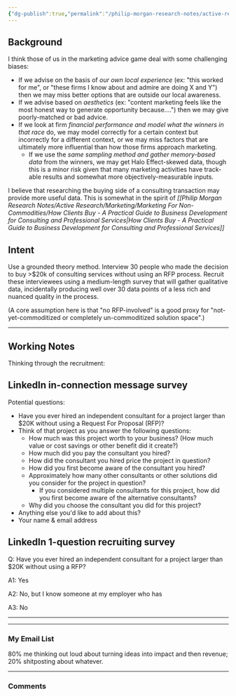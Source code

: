 ```yaml
---
{"dg-publish":true,"permalink":"/philip-morgan-research-notes/active-research/rfp-less-indie-consulting-dynamics/"}
---
```


## Background

I think those of us in the marketing advice game deal with some challenging biases:

- If we advise on the basis of *our own local experience* (ex: "this worked for me", or "these firms I know about and admire are doing X and Y") then we may miss better options that are outside our local awareness.
- If we advise based on *aesthetics* (ex: "content marketing feels like the most honest way to generate opportunity because....") then we may give poorly-matched or bad advice.
- If we look at firm *financial performance and model what the winners in that race* do, we may model correctly for a certain context but incorrectly for a different context, or we may miss factors that are ultimately more influential than how those firms approach marketing.
	- If we use the *same sampling method and gather memory-based data* from the winners, we may get Halo Effect-skewed data, though this is a minor risk given that many marketing activities have track-able results and somewhat more objectively-measurable inputs.

I believe that researching the buying side of a consulting transaction may provide more useful data. This is somewhat in the spirit of *[[Philip Morgan Research Notes/Active Research/Marketing/Marketing For Non-Commodities/How Clients Buy - A Practical Guide to Business Development for Consulting and Professional Services|How Clients Buy - A Practical Guide to Business Development for Consulting and Professional Services]]*

## Intent

Use a grounded theory method. Interview 30 people who made the decision to buy >$20k of consulting services without using an RFP process. Recruit these interviewees using a medium-length survey that will gather qualitative data, incidentally producing well over 30 data points of a less rich and nuanced quality in the process.

(A core assumption here is that "no RFP-involved" is a good proxy for "not-yet-commoditized or completely un-commoditized solution space".)

---

## Working Notes

Thinking through the recruitment:

 
<div class="transclusion">

## LinkedIn in-connection message survey

Potential questions:

- Have you ever hired an independent consultant for a project larger than $20K without using a Request For Proposal (RFP)?
- Think of that project as you answer the following questions:
	- How much was this project worth to your business? (How much value or cost savings or other benefit did it create?)
	- How much did you pay the consultant you hired?
	- How did the consultant you hired price the project in question?
	- How did you first become aware of the consultant you hired?
	- Approximately how many other consultants or other solutions did you consider for the project in question?
		- If you considered multiple consultants for this project, how did you first become aware of the alternative consultants?
	- Why did you choose the consultant you did for this project?
- Anything else you'd like to add about this?
- Your name & email address
</div>




## LinkedIn 1-question recruiting survey


Q: Have you ever hired an independent consultant for a project larger than $20K without using a RFP?

A1: Yes

A2: No, but I know someone at my employer who has

A3: No

---







<div class="transclusion">

---

### My Email List

80% me thinking out loud about turning ideas into impact and then revenue; 20% shitposting about whatever.

<script async data-uid="7f3b9aa331" src="https://philip-morgan-consulting.ck.page/7f3b9aa331/index.js"></script>
</div>



<div class="transclusion">

---

### Comments

&nbsp;

<script src="https://utteranc.es/client.js"
        repo="philipmorg/philip-morgan-research-notes"
        issue-term="pathname"
        label="comment"
        theme="github-light"
        crossorigin="anonymous"
        async>
</script>

&nbsp;
</div>


